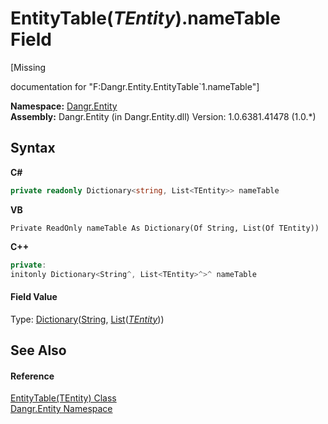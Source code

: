 # EntityTable(*TEntity*).nameTable Field
 

\[Missing <summary> documentation for "F:Dangr.Entity.EntityTable`1.nameTable"\]

**Namespace:**&nbsp;<a href="N_Dangr_Entity">Dangr.Entity</a><br />**Assembly:**&nbsp;Dangr.Entity (in Dangr.Entity.dll) Version: 1.0.6381.41478 (1.0.*)

## Syntax

**C#**<br />
``` C#
private readonly Dictionary<string, List<TEntity>> nameTable
```

**VB**<br />
``` VB
Private ReadOnly nameTable As Dictionary(Of String, List(Of TEntity))
```

**C++**<br />
``` C++
private:
initonly Dictionary<String^, List<TEntity>^>^ nameTable
```


#### Field Value
Type: <a href="http://msdn2.microsoft.com/en-us/library/xfhwa508" target="_blank">Dictionary</a>(<a href="http://msdn2.microsoft.com/en-us/library/s1wwdcbf" target="_blank">String</a>, <a href="http://msdn2.microsoft.com/en-us/library/6sh2ey19" target="_blank">List</a>(<a href="T_Dangr_Entity_EntityTable_1">*TEntity*</a>))

## See Also


#### Reference
<a href="T_Dangr_Entity_EntityTable_1">EntityTable(TEntity) Class</a><br /><a href="N_Dangr_Entity">Dangr.Entity Namespace</a><br />